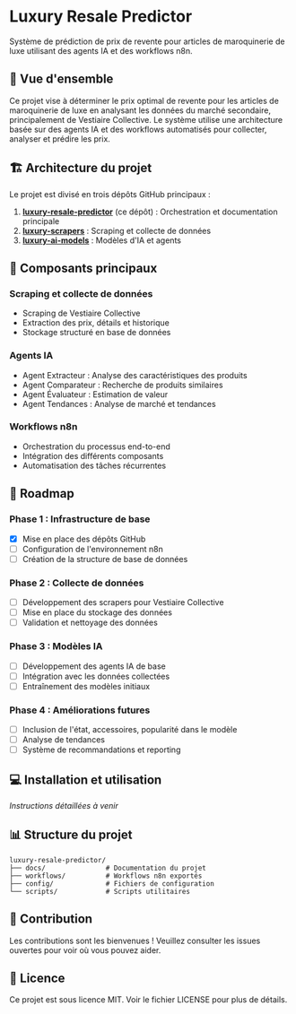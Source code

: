 # Luxury Resale Predictor

Système de prédiction de prix de revente pour articles de maroquinerie de luxe utilisant des agents IA et des workflows n8n.

## 🌟 Vue d'ensemble

Ce projet vise à déterminer le prix optimal de revente pour les articles de maroquinerie de luxe en analysant les données du marché secondaire, principalement de Vestiaire Collective. Le système utilise une architecture basée sur des agents IA et des workflows automatisés pour collecter, analyser et prédire les prix.

## 🏗️ Architecture du projet

Le projet est divisé en trois dépôts GitHub principaux :

1. [**luxury-resale-predictor**](https://github.com/jeremy745/luxury-resale-predictor) (ce dépôt) : Orchestration et documentation principale
2. [**luxury-scrapers**](https://github.com/jeremy745/luxury-scrapers) : Scraping et collecte de données
3. [**luxury-ai-models**](https://github.com/jeremy745/luxury-ai-models) : Modèles d'IA et agents

## 🧩 Composants principaux

### Scraping et collecte de données
- Scraping de Vestiaire Collective
- Extraction des prix, détails et historique
- Stockage structuré en base de données

### Agents IA
- Agent Extracteur : Analyse des caractéristiques des produits
- Agent Comparateur : Recherche de produits similaires
- Agent Évaluateur : Estimation de valeur
- Agent Tendances : Analyse de marché et tendances

### Workflows n8n
- Orchestration du processus end-to-end
- Intégration des différents composants
- Automatisation des tâches récurrentes

## 🚀 Roadmap

### Phase 1 : Infrastructure de base
- [x] Mise en place des dépôts GitHub
- [ ] Configuration de l'environnement n8n
- [ ] Création de la structure de base de données

### Phase 2 : Collecte de données
- [ ] Développement des scrapers pour Vestiaire Collective
- [ ] Mise en place du stockage des données
- [ ] Validation et nettoyage des données

### Phase 3 : Modèles IA
- [ ] Développement des agents IA de base
- [ ] Intégration avec les données collectées
- [ ] Entraînement des modèles initiaux

### Phase 4 : Améliorations futures
- [ ] Inclusion de l'état, accessoires, popularité dans le modèle
- [ ] Analyse de tendances
- [ ] Système de recommandations et reporting

## 💻 Installation et utilisation

*Instructions détaillées à venir*

## 📊 Structure du projet

```
luxury-resale-predictor/
├── docs/               # Documentation du projet
├── workflows/          # Workflows n8n exportés
├── config/             # Fichiers de configuration
└── scripts/            # Scripts utilitaires
```

## 👥 Contribution

Les contributions sont les bienvenues ! Veuillez consulter les issues ouvertes pour voir où vous pouvez aider.

## 📄 Licence

Ce projet est sous licence MIT. Voir le fichier LICENSE pour plus de détails.
